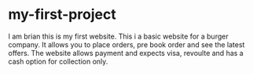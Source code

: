# my-first-project
I am brian this is my first website. 
This i a basic website for a burger company.
It allows you to place orders, pre book order and see the latest offers.
The website allows payment and expects visa, revoulte and has a cash option for collection only.

